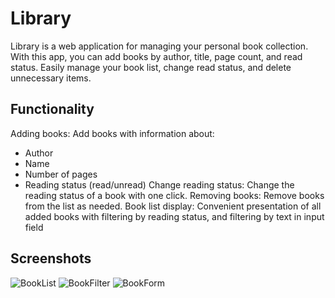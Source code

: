 # Library

Library is a web application for managing your personal book collection. With this app, you can add books by author, title, page count, and read status. Easily manage your book list, change read status, and delete unnecessary items.

## Functionality
Adding books: Add books with information about:
- Author
- Name
- Number of pages
- Reading status (read/unread)
Change reading status: Change the reading status of a book with one click.
Removing books: Remove books from the list as needed.
Book list display: Convenient presentation of all added books with filtering by reading status, and filtering by text in input field

## Screenshots
![BookList](https://i.imgur.com/eQrsb49.png?raw=true)
![BookFilter](https://i.imgur.com/u1E3ZwY.png?raw=true)
![BookForm](https://i.imgur.com/7CmtuUp.png?raw=true)
